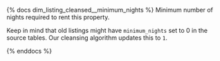 {% docs dim_listing_cleansed__minimum_nights %}
Minimum number of nights required to rent this property.

Keep in mind that old listings might have `minimum_nights` set 
to 0 in the source tables. Our cleansing algorithm updates this to `1`.

{% enddocs %}
